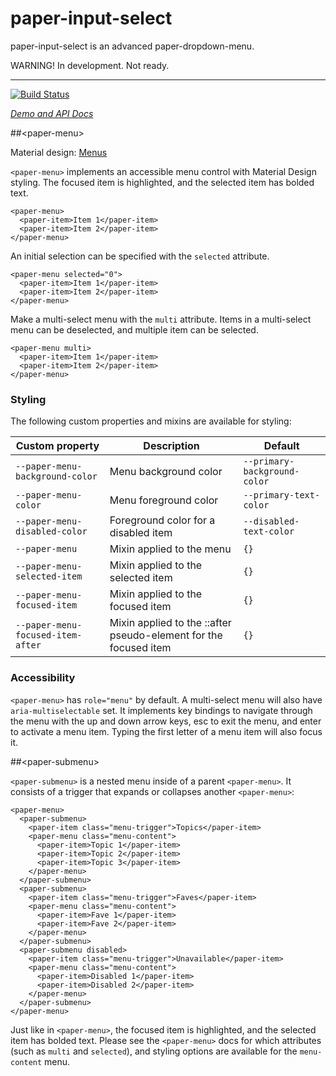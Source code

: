 paper-input-select
===================

paper-input-select is an advanced paper-dropdown-menu.

WARNING! In development. Not ready.

---

<!---

This README is automatically generated from the comments in these files:
paper-menu.html  paper-submenu.html

Edit those files, and our readme bot will duplicate them over here!
Edit this file, and the bot will squash your changes :)

-->

[![Build Status](https://travis-ci.org/PolymerElements/paper-menu.svg?branch=master)](https://travis-ci.org/PolymerElements/paper-menu)

_[Demo and API Docs](https://elements.polymer-project.org/elements/paper-menu)_


##&lt;paper-menu&gt;


Material design: [Menus](https://www.google.com/design/spec/components/menus.html)

`<paper-menu>` implements an accessible menu control with Material Design styling. The focused item
is highlighted, and the selected item has bolded text.

    <paper-menu>
      <paper-item>Item 1</paper-item>
      <paper-item>Item 2</paper-item>
    </paper-menu>

An initial selection can be specified with the `selected` attribute.

    <paper-menu selected="0">
      <paper-item>Item 1</paper-item>
      <paper-item>Item 2</paper-item>
    </paper-menu>

Make a multi-select menu with the `multi` attribute. Items in a multi-select menu can be deselected,
and multiple item can be selected.

    <paper-menu multi>
      <paper-item>Item 1</paper-item>
      <paper-item>Item 2</paper-item>
    </paper-menu>

### Styling

The following custom properties and mixins are available for styling:

Custom property | Description | Default
----------------|-------------|----------
`--paper-menu-background-color`   | Menu background color                                            | `--primary-background-color`
`--paper-menu-color`              | Menu foreground color                                            | `--primary-text-color`
`--paper-menu-disabled-color`     | Foreground color for a disabled item                             | `--disabled-text-color`
`--paper-menu`                    | Mixin applied to the menu                                        | `{}`
`--paper-menu-selected-item`      | Mixin applied to the selected item                               | `{}`
`--paper-menu-focused-item`       | Mixin applied to the focused item                                | `{}`
`--paper-menu-focused-item-after` | Mixin applied to the ::after pseudo-element for the focused item | `{}`

### Accessibility

`<paper-menu>` has `role="menu"` by default. A multi-select menu will also have
`aria-multiselectable` set. It implements key bindings to navigate through the menu with the up and
down arrow keys, esc to exit the menu, and enter to activate a menu item. Typing the first letter
of a menu item will also focus it.



##&lt;paper-submenu&gt;


`<paper-submenu>` is a nested menu inside of a parent `<paper-menu>`. It
consists of a trigger that expands or collapses another `<paper-menu>`:

    <paper-menu>
      <paper-submenu>
        <paper-item class="menu-trigger">Topics</paper-item>
        <paper-menu class="menu-content">
          <paper-item>Topic 1</paper-item>
          <paper-item>Topic 2</paper-item>
          <paper-item>Topic 3</paper-item>
        </paper-menu>
      </paper-submenu>
      <paper-submenu>
        <paper-item class="menu-trigger">Faves</paper-item>
        <paper-menu class="menu-content">
          <paper-item>Fave 1</paper-item>
          <paper-item>Fave 2</paper-item>
        </paper-menu>
      </paper-submenu>
      <paper-submenu disabled>
        <paper-item class="menu-trigger">Unavailable</paper-item>
        <paper-menu class="menu-content">
          <paper-item>Disabled 1</paper-item>
          <paper-item>Disabled 2</paper-item>
        </paper-menu>
      </paper-submenu>
    </paper-menu>

Just like in `<paper-menu>`, the focused item is highlighted, and the selected
item has bolded text. Please see the `<paper-menu>` docs for which attributes
(such as `multi` and `selected`), and styling options are available for the
`menu-content` menu.
